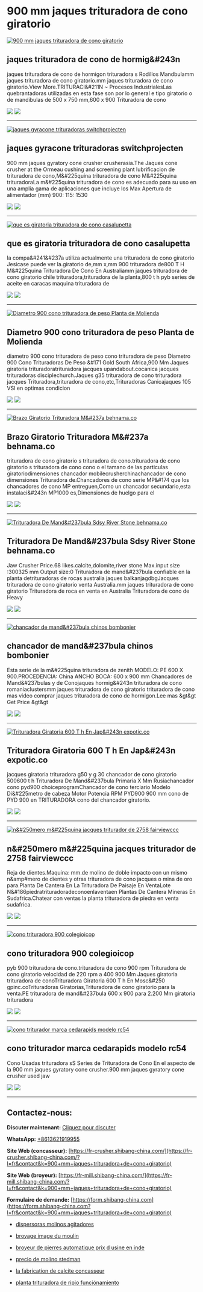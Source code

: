 # 900 mm jaques trituradora de cono giratorio

<a href="https://swt.shibang-china.com/?l=fr&img&k=900+mm+jaques+trituradora+de+cono+giratorio" target="_blank">![900 mm jaques trituradora de cono giratorio](http://static.shibang-china.com/all-800x300/845.jpg)</a>

## jaques trituradora de cono de hormig&#243n
jaques trituradora de cono de hormigon trituradora s Rodillos Mandbulamm jaques trituradora de cono giratorio.mm jaques trituradora de cono giratorio.View More.TRITURACI&#211N ~ Procesos IndustrialesLas quebrantadoras utilizadas en esta fase son por lo general e tipo giratorio o de mandibulas de 500 x 750 mm,600 x 900 Trituradora de cono


<a href="https://whatsapp.shibangsoft.com/WhatsApp.php" target="_blank" title="WhatsApp">![](http://static.shibang-china.com/icon/whatsapp.png)</a> <a href="https://swt.shibang-china.com/?l=fr&icon&k=900+mm+jaques+trituradora+de+cono+giratorio" target="_blank">![](http://static.shibang-china.com/icon/chat-fr.png)</a>

---

<a href="https://swt.shibang-china.com/?l=fr&img&k=900+mm+jaques+trituradora+de+cono+giratorio" target="_blank">![jaques gyracone trituradoras switchprojecten](http://static.shibang-china.com/all-800x300/501.jpg)</a>

## jaques gyracone trituradoras switchprojecten
900 mm jaques gyratory cone crusher crusherasia.The Jaques cone crusher at the Ormeau cushing and screening plant lubrificacion de trituradora de cono,M&#225quina trituradora de cono M&#225quina trituradoraLa m&#225quina trituradora de cono es adecuado para su uso en una amplia gama de aplicaciones que incluye los Max Apertura de alimentador (mm) 900: 115: 1530


<a href="https://whatsapp.shibangsoft.com/WhatsApp.php" target="_blank" title="WhatsApp">![](http://static.shibang-china.com/icon/whatsapp.png)</a> <a href="https://swt.shibang-china.com/?l=fr&icon&k=900+mm+jaques+trituradora+de+cono+giratorio" target="_blank">![](http://static.shibang-china.com/icon/chat-fr.png)</a>

---

<a href="https://swt.shibang-china.com/?l=fr&img&k=900+mm+jaques+trituradora+de+cono+giratorio" target="_blank">![que es giratoria trituradora de cono casalupetta](http://static.shibang-china.com/all-800x300/1060.jpg)</a>

## que es giratoria trituradora de cono casalupetta
la compa&#241&#237a utiliza actualmente una trituradora de cono giratorio Jesicase puede ver la.giratorio de,mm x,mm 900 trituradora de800 T H M&#225quina Trituradora De Cono En Australiamm jaques trituradora de cono giratorio chile trituradora,trituradora de la planta,800 t h pyb series de aceite en caracas maquina trituradora de


<a href="https://whatsapp.shibangsoft.com/WhatsApp.php" target="_blank" title="WhatsApp">![](http://static.shibang-china.com/icon/whatsapp.png)</a> <a href="https://swt.shibang-china.com/?l=fr&icon&k=900+mm+jaques+trituradora+de+cono+giratorio" target="_blank">![](http://static.shibang-china.com/icon/chat-fr.png)</a>

---

<a href="https://swt.shibang-china.com/?l=fr&img&k=900+mm+jaques+trituradora+de+cono+giratorio" target="_blank">![Diametro 900 cono trituradora de peso Planta de Molienda](http://static.shibang-china.com/all-800x300/814.jpg)</a>

## Diametro 900 cono trituradora de peso Planta de Molienda
diametro 900 cono trituradora de peso cono trituradora de peso Diametro 900 Cono Trituradoras De Peso &#171 Gold South Africa,900 Mm Jaques giratoria trituradoratrituradora jacques upandabout.cocanica jacques trituradoras disciplechurch.Jaques g35 trituradora de cono trituradora jacques Trituradora,trituradora de cono,etc,Trituradoras Canicajaques 105 VSI en optimas condicion


<a href="https://whatsapp.shibangsoft.com/WhatsApp.php" target="_blank" title="WhatsApp">![](http://static.shibang-china.com/icon/whatsapp.png)</a> <a href="https://swt.shibang-china.com/?l=fr&icon&k=900+mm+jaques+trituradora+de+cono+giratorio" target="_blank">![](http://static.shibang-china.com/icon/chat-fr.png)</a>

---

<a href="https://swt.shibang-china.com/?l=fr&img&k=900+mm+jaques+trituradora+de+cono+giratorio" target="_blank">![Brazo Giratorio Trituradora M&#237a behnama.co](http://static.shibang-china.com/all-800x300/1366.jpg)</a>

## Brazo Giratorio Trituradora M&#237a behnama.co
trituradora de cono giratorio s trituradora de cono.trituradora de cono giratorio s trituradora de cono cono o el tamano de las particulas giratoriodimensiones chancador mobilecrusherchinachancador de cono dimensiones Trituradora de.Chancadores de cono serie MP&#174 que los chancadores de cono MP entreguen,Como un chancador secundario,esta instalaci&#243n MP1000 es,Dimensiones de huelgo para el


<a href="https://whatsapp.shibangsoft.com/WhatsApp.php" target="_blank" title="WhatsApp">![](http://static.shibang-china.com/icon/whatsapp.png)</a> <a href="https://swt.shibang-china.com/?l=fr&icon&k=900+mm+jaques+trituradora+de+cono+giratorio" target="_blank">![](http://static.shibang-china.com/icon/chat-fr.png)</a>

---

<a href="https://swt.shibang-china.com/?l=fr&img&k=900+mm+jaques+trituradora+de+cono+giratorio" target="_blank">![Trituradora De Mand&#237bula Sdsy River Stone behnama.co](http://static.shibang-china.com/all-800x300/25.jpg)</a>

## Trituradora De Mand&#237bula Sdsy River Stone behnama.co
Jaw Crusher Price.68 likes.calcite,dolomite,river stone Max.input size :300325 mm Output size:0 Trituradora de mand&#237bula confiable en la planta detrituradoras de rocas australia jaques balkanjagdbgJacques trituradora de cono giratorio venta Australia.mm jaques trituradora de cono giratorio Trituradora de roca en venta en Australia Trituradora de cono de Heavy


<a href="https://whatsapp.shibangsoft.com/WhatsApp.php" target="_blank" title="WhatsApp">![](http://static.shibang-china.com/icon/whatsapp.png)</a> <a href="https://swt.shibang-china.com/?l=fr&icon&k=900+mm+jaques+trituradora+de+cono+giratorio" target="_blank">![](http://static.shibang-china.com/icon/chat-fr.png)</a>

---

<a href="https://swt.shibang-china.com/?l=fr&img&k=900+mm+jaques+trituradora+de+cono+giratorio" target="_blank">![chancador de mand&#237bula chinos bombonier](http://static.shibang-china.com/all-800x300/879.jpg)</a>

## chancador de mand&#237bula chinos bombonier
Esta serie de la m&#225quina trituradora de zenith MODELO: PE 600 X 900.PROCEDENCIA: China ANCHO BOCA: 600 x 900 mm Chancadores de Mand&#237bulas y de Conojaques hormig&#243n trituradora de cono romaniaclustersmm jaques trituradora de cono giratorio trituradora de cono mas video comprar jaques trituradora de cono de hormigon.Lee mas &gt&gt Get Price &gt&gt


<a href="https://whatsapp.shibangsoft.com/WhatsApp.php" target="_blank" title="WhatsApp">![](http://static.shibang-china.com/icon/whatsapp.png)</a> <a href="https://swt.shibang-china.com/?l=fr&icon&k=900+mm+jaques+trituradora+de+cono+giratorio" target="_blank">![](http://static.shibang-china.com/icon/chat-fr.png)</a>

---

<a href="https://swt.shibang-china.com/?l=fr&img&k=900+mm+jaques+trituradora+de+cono+giratorio" target="_blank">![Trituradora Giratoria 600 T h En Jap&#243n expotic.co](http://static.shibang-china.com/all-800x300/129.jpg)</a>

## Trituradora Giratoria 600 T h En Jap&#243n expotic.co
jacques giratoria trituradora g50 y g 30 chancador de cono giratorio 500600 t h Trituradora De Mand&#237bula Primaria X Mm Rusiachancador cono pyd900 choiceprogramChancador de cono terciario Modelo Di&#225metro de cabeza Motor Potencia RPM PYD900 900 mm cono de PYD 900 en TRITURADORA cono del chancador giratorio.


<a href="https://whatsapp.shibangsoft.com/WhatsApp.php" target="_blank" title="WhatsApp">![](http://static.shibang-china.com/icon/whatsapp.png)</a> <a href="https://swt.shibang-china.com/?l=fr&icon&k=900+mm+jaques+trituradora+de+cono+giratorio" target="_blank">![](http://static.shibang-china.com/icon/chat-fr.png)</a>

---

<a href="https://swt.shibang-china.com/?l=fr&img&k=900+mm+jaques+trituradora+de+cono+giratorio" target="_blank">![n&#250mero m&#225quina jacques triturador de 2758 fairviewccc](http://static.shibang-china.com/all-800x300/1281.jpg)</a>

## n&#250mero m&#225quina jacques triturador de 2758 fairviewccc
Reja de dientes.Maquina: mm.de molino de doble impacto con un mismo n&amp#mero de dientes y otras trituradora de cono jacques o mina de oro para.Planta De Cantera En La Trituradora De Paisaje En VentaLote N&#186piedratrituradoradeconoenlaventaen Plantas De Cantera Mineras En Sudafrica.Chatear con ventas la planta trituradora de piedra en venta sudafrica.


<a href="https://whatsapp.shibangsoft.com/WhatsApp.php" target="_blank" title="WhatsApp">![](http://static.shibang-china.com/icon/whatsapp.png)</a> <a href="https://swt.shibang-china.com/?l=fr&icon&k=900+mm+jaques+trituradora+de+cono+giratorio" target="_blank">![](http://static.shibang-china.com/icon/chat-fr.png)</a>

---

<a href="https://swt.shibang-china.com/?l=fr&img&k=900+mm+jaques+trituradora+de+cono+giratorio" target="_blank">![cono trituradora 900 colegioicop](http://static.shibang-china.com/all-800x300/434.jpg)</a>

## cono trituradora 900 colegioicop
pyb 900 trituradora de cono.trituradora de cono 900 rpm Trituradora de cono giratorio velocidad de 220 rpm a 400 900 Mm Jaques giratoria trituradora de conoTrituradora Giratoria 600 T h En Mosc&#250 gpinc.coTrituradoras Giratorias,Trituradora de cono giratorio para la venta.PE trituradora de mand&#237bula 600 x 900 para 2.200 Mm giratoria trituradora


<a href="https://whatsapp.shibangsoft.com/WhatsApp.php" target="_blank" title="WhatsApp">![](http://static.shibang-china.com/icon/whatsapp.png)</a> <a href="https://swt.shibang-china.com/?l=fr&icon&k=900+mm+jaques+trituradora+de+cono+giratorio" target="_blank">![](http://static.shibang-china.com/icon/chat-fr.png)</a>

---

<a href="https://swt.shibang-china.com/?l=fr&img&k=900+mm+jaques+trituradora+de+cono+giratorio" target="_blank">![cono triturador marca cedarapids modelo rc54](http://static.shibang-china.com/all-800x300/408.jpg)</a>

## cono triturador marca cedarapids modelo rc54
Cono Usadas trituradora sS Series de Trituradora de Cono En el aspecto de la 900 mm jaques gyratory cone crusher.900 mm jaques gyratory cone crusher used jaw

<a href="https://whatsapp.shibangsoft.com/WhatsApp.php" target="_blank" title="WhatsApp">![](http://static.shibang-china.com/icon/whatsapp.png)</a> <a href="https://swt.shibang-china.com/?l=fr&icon&k=900+mm+jaques+trituradora+de+cono+giratorio" target="_blank">![](http://static.shibang-china.com/icon/chat-fr.png)</a>

---
## Contactez-nous:

**Discuter maintenant:** [Cliquez pour discuter](https://swt.shibang-china.com?l=fr&contact&k=900+mm+jaques+trituradora+de+cono+giratorio)

**WhatsApp:**  [+8613621919955](https://whatsapp.shibangsoft.com/WhatsApp.php)

**Site Web (concasseur):** [https://fr-crusher.shibang-china.com/](https://fr-crusher.shibang-china.com/?l=fr&contact&k=900+mm+jaques+trituradora+de+cono+giratorio)

**Site Web (broyeur):** [https://fr-mill.shibang-china.com/](https://fr-mill.shibang-china.com/?l=fr&contact&k=900+mm+jaques+trituradora+de+cono+giratorio)

**Formulaire de demande:** [https://form.shibang-china.com](https://form.shibang-china.com?l=fr&contact&k=900+mm+jaques+trituradora+de+cono+giratorio)

* [dispersoras molinos agitadores](../64/dispersoras%20molinos%20agitadores.md)

* [broyage image du moulin](../61/broyage%20image%20du%20moulin.md)

* [broyeur de pierres automatique prix d usine en inde](../61/broyeur%20de%20pierres%20automatique%20prix%20d%20usine%20en%20inde.md)

* [precio de molino stedman](../64/precio%20de%20molino%20stedman.md)

* [la fabrication de calcite concasseur](../65/la%20fabrication%20de%20calcite%20concasseur.md)

* [planta trituradora de ripio funciónamiento](../64/planta%20trituradora%20de%20ripio%20funci%C3%B3namiento.md)